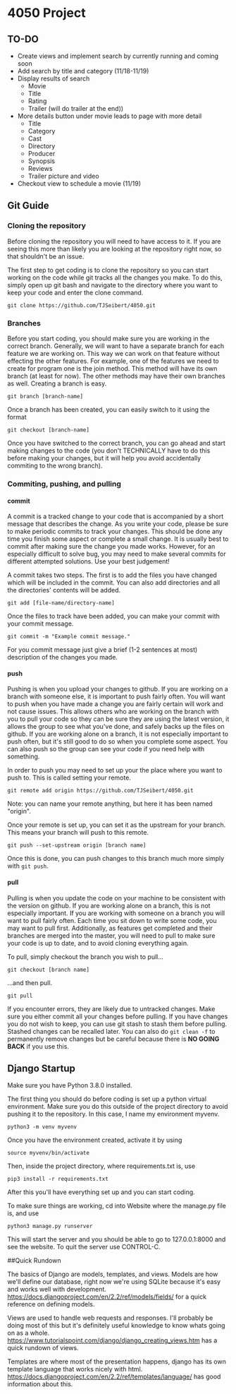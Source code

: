 # 4050 Project

## TO-DO
* Create views and implement search by currently running and coming soon
* Add search by title and category (11/18-11/19)
* Display results of search
	* Movie
	* Title
	* Rating
	* Trailer (will do trailer at the end))
* More details button under movie leads to page with more detail
	* Title
	* Category
	* Cast
	* Directory
	* Producer
	* Synopsis
	* Reviews
	* Trailer picture and video
* Checkout view to schedule a movie (11/19)

## Git Guide

### Cloning the repository

Before cloning the repository you will need to have access to it. If you are seeing this more than likely you are looking at the repository right now, so that shouldn't be an issue.

The first step to get coding is to clone the repository so you can start working on the code while git tracks all the changes you make. To do this, simply open up git bash and navigate to the directory
where you want to keep your code and enter the clone command. 

```
git clone https://github.com/TJSeibert/4050.git
```

### Branches 
Before you start coding, you should make sure you are working in the correct branch. Generally, we will want to have a separate branch for each feature we are working on.
This way we can work on that feature without effecting the other features. For example, one of the features we need to create for program one is the join method. This method
will have its own branch (at least for now). The other methods may have their own branches as well. Creating a branch is easy.

```
git branch [branch-name]
```

Once a branch has been created, you can easily switch to it using the format

```
git checkout [branch-name]
```

Once you have switched to the correct branch, you can go ahead and start making changes to the code (you don't TECHNICALLY have to do this before making your changes, but it will help you avoid accidentally commiting to the wrong branch). 

### Commiting, pushing, and pulling

#### commit
A commit is a tracked change to your code that is accompanied by a short message 
that describes the change. As you write your code, please be sure to make periodic commits to track your changes. 
This should be done any time you finish some aspect or complete a small change. It is usually best to commit after making sure the change you made works. 
However, for an especially difficult to solve bug, you may need to make several commits for different attempted solutions. Use your best judgement!

A commit takes two steps. The first is to add the files you have changed which will be included in the commit. You can also add directories and all the directories' contents will be added. 

```
git add [file-name/directory-name]
```
Once the files to track have been added, you can make your commit with your commit message.

```
git commit -m "Example commit message."
```
For you commit message just give a brief (1-2 sentences at most) description of the changes you made. 

#### push
Pushing is when you upload your changes to github. If you are working on a branch with someone else, it is important to push fairly often. You will want to push
when you have made a change you are fairly certain will work and not cause issues. This allows others who are working on the branch with you to pull your code so they 
can be sure they are using the latest version, it allows the group to see what you've done, and safely backs up the files on github. If you are working alone on a branch,
it is not especially important to push often, but it's still good to do so when you complete some aspect. You can also push so the group can see your code if you need help
with something.

In order to push you may need to set up your the place where you want to push to. This is called setting your remote.

```
git remote add origin https://github.com/TJSeibert/4050.git
```
Note: you can name your remote anything, but here it has been named "origin". 

Once your remote is set up, you can set it as the upstream for your branch. This means your branch will push to this remote. 

```
git push --set-upstream origin [branch name]
```
Once this is done, you can push changes to this branch much more simply with `git push`. 
#### pull
Pulling is when you update the code on your machine to be consistent with the version on github. If you are working alone on a branch,
this is not especially important. If you are working with someone on a branch you will want to pull fairly often. Each time you
sit down to write some code, you may want to pull first. Additionally, as features get completed and their branches are merged into the master,
you will need to pull to make sure your code is up to date, and to avoid cloning everything again. 

To pull, simply checkout the branch you wish to pull...

```
git checkout [branch name]
```
...and then pull.
```
git pull
```

If you encounter errors, they are likely due to untracked changes. Make sure you either commit all your changes before pulling. If you
have changes you do not wish to keep, you can use git stash to stash them before pulling. Stashed changes can be recalled later. You can
also do ```git clean -f``` to permanently remove changes but be careful because there is **NO GOING BACK** if you use this.

## Django Startup

Make sure you have Python 3.8.0 installed.

The first thing you should do before coding is set up a python virtual environment. Make sure you do this outside of the project directory to avoid pushing it to the repository. In this case, I name my environment myvenv.
```
python3 -m venv myvenv
```

Once you have the environment created, activate it by using
```
source myvenv/bin/activate
```
Then, inside the project directory, where requirements.txt is, use
```
pip3 install -r requirements.txt
```
After this you'll have everything set up and you can start coding.

To make sure things are working, cd into Website where the manage.py file is, and use
```
python3 manage.py runserver
```
This will start the server and you should be able to go to 127.0.0.1:8000 and see the website.
To quit the server use CONTROL-C.

##Quick Rundown

The basics of Django are models, templates, and views. 
Models are how we'll define our database, right now we're using SQLite because it's easy and works well with development. https://docs.djangoproject.com/en/2.2/ref/models/fields/ for a quick reference on defining models. 

Views are used to handle web requests and responses. I'll probably be doing most of this but it's definitely useful knowledge to know whats going on as a whole. https://www.tutorialspoint.com/django/django_creating_views.htm has a quick rundown of views. 

Templates are where most of the presentation happens, django has its own template language that works nicely with html. https://docs.djangoproject.com/en/2.2/ref/templates/language/ has good information about this.
